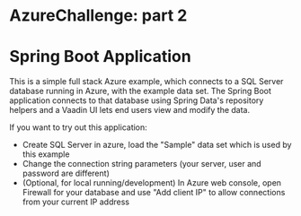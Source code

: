 # AzureChallenge: part 2 
# Spring Boot Application

This is a simple full stack Azure example, which connects to a SQL Server database running in Azure, with the example data set. The Spring Boot application connects to that database using Spring Data's repository helpers and a Vaadin UI lets end users view and modify the data.

If you want to try out this application:

 * Create SQL Server in azure, load the "Sample" data set which is used by this example
 * Change the connection string parameters (your server, user and password are different)
 * (Optional, for local running/development) In Azure web console, open Firewall for your database and use "Add client IP" to allow connections from your current IP address
 
